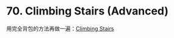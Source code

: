# 70. Climbing Stairs (Advanced)

用完全背包的方法再做一遍：[Climbing Stairs](../day-38/70.-climbing-stairs.md)


